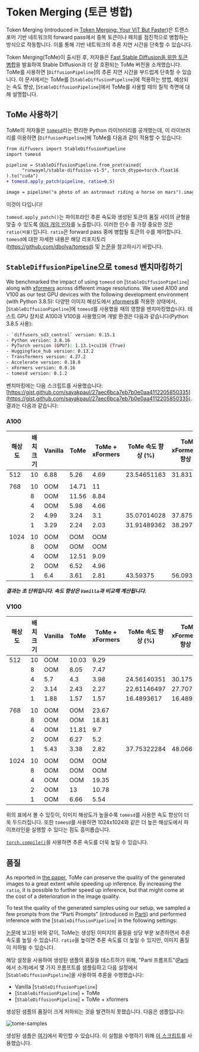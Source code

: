 <!--Copyright 2024 The HuggingFace Team. All rights reserved.

Licensed under the Apache License, Version 2.0 (the "License"); you may not use this file except in compliance with
the License. You may obtain a copy of the License at

http://www.apache.org/licenses/LICENSE-2.0

Unless required by applicable law or agreed to in writing, software distributed under the License is distributed on
an "AS IS" BASIS, WITHOUT WARRANTIES OR CONDITIONS OF ANY KIND, either express or implied. See the License for the
specific language governing permissions and limitations under the License.
-->

# Token Merging (토큰 병합)

Token Merging (introduced in [Token Merging: Your ViT But Faster](https://arxiv.org/abs/2210.09461))은 트랜스포머 기반 네트워크의 forward pass에서 중복 토큰이나 패치를 점진적으로 병합하는 방식으로 작동합니다. 이를 통해 기반 네트워크의 추론 지연 시간을 단축할 수 있습니다.

Token Merging(ToMe)이 출시된 후, 저자들은 [Fast Stable Diffusion을 위한 토큰 병합](https://arxiv.org/abs/2303.17604)을 발표하여 Stable Diffusion과 더 잘 호환되는 ToMe 버전을 소개했습니다. ToMe를 사용하면 [`DiffusionPipeline`]의 추론 지연 시간을 부드럽게 단축할 수 있습니다. 이 문서에서는 ToMe를 [`StableDiffusionPipeline`]에 적용하는 방법, 예상되는 속도 향상, [`StableDiffusionPipeline`]에서 ToMe를 사용할 때의 질적 측면에 대해 설명합니다.

## ToMe 사용하기

ToMe의 저자들은 [`tomesd`](https://github.com/dbolya/tomesd)라는 편리한 Python 라이브러리를 공개했는데, 이 라이브러리를 이용하면 [`DiffusionPipeline`]에 ToMe를 다음과 같이 적용할 수 있습니다:

```diff
from diffusers import StableDiffusionPipeline
import tomesd

pipeline = StableDiffusionPipeline.from_pretrained(
      "runwayml/stable-diffusion-v1-5", torch_dtype=torch.float16
).to("cuda")
+ tomesd.apply_patch(pipeline, ratio=0.5)

image = pipeline("a photo of an astronaut riding a horse on mars").images[0]
```

이것이 다입니다!

`tomesd.apply_patch()`는 파이프라인 추론 속도와 생성된 토큰의 품질 사이의 균형을 맞출 수 있도록 [여러 개의 인자](https://github.com/dbolya/tomesd#usage)를 노출합니다. 이러한 인수 중 가장 중요한 것은 `ratio(비율)`입니다. `ratio`은 forward pass 중에 병합될 토큰의 수를 제어합니다. `tomesd`에 대한 자세한 내용은 해당 리포지토리(https://github.com/dbolya/tomesd) 및 [논문](https://arxiv.org/abs/2303.17604)을 참고하시기 바랍니다.

## `StableDiffusionPipeline`으로 `tomesd` 벤치마킹하기

We benchmarked the impact of using `tomesd` on [`StableDiffusionPipeline`] along with [xformers](https://huggingface.co/docs/diffusers/optimization/xformers) across different image resolutions. We used A100 and V100 as our test GPU devices with the following development environment (with Python 3.8.5):
다양한 이미지 해상도에서 [xformers](https://huggingface.co/docs/diffusers/optimization/xformers)를 적용한 상태에서, [`StableDiffusionPipeline`]에 `tomesd`를 사용했을 때의 영향을 벤치마킹했습니다. 테스트 GPU 장치로 A100과 V100을 사용했으며 개발 환경은 다음과 같습니다(Python 3.8.5 사용):

```bash
- `diffusers_sd3_control` version: 0.15.1
- Python version: 3.8.16
- PyTorch version (GPU?): 1.13.1+cu116 (True)
- Huggingface_hub version: 0.13.2
- Transformers version: 4.27.2
- Accelerate version: 0.18.0
- xFormers version: 0.0.16
- tomesd version: 0.1.2
```

벤치마킹에는 다음 스크립트를 사용했습니다: [https://gist.github.com/sayakpaul/27aec6bca7eb7b0e0aa4112205850335](https://gist.github.com/sayakpaul/27aec6bca7eb7b0e0aa4112205850335). 결과는 다음과 같습니다:

### A100

| 해상도 | 배치 크기 | Vanilla | ToMe | ToMe + xFormers | ToMe 속도 향상 (%) | ToMe + xFormers 속도 향상 (%) |
| --- | --- | --- | --- | --- | --- | --- |
| 512 | 10 | 6.88 | 5.26 | 4.69 | 23.54651163 | 31.83139535 |
|  |  |  |  |  |  |  |
| 768 | 10 | OOM | 14.71 | 11 |  |  |
|  | 8 | OOM | 11.56 | 8.84 |  |  |
|  | 4 | OOM | 5.98 | 4.66 |  |  |
|  | 2 | 4.99 | 3.24 | 3.1 | 35.07014028 | 37.8757515 |
|  | 1 | 3.29 | 2.24 | 2.03 | 31.91489362 | 38.29787234 |
|  |  |  |  |  |  |  |
| 1024 | 10 | OOM | OOM | OOM |  |  |
|  | 8 | OOM | OOM | OOM |  |  |
|  | 4 | OOM | 12.51 | 9.09 |  |  |
|  | 2 | OOM | 6.52 | 4.96 |  |  |
|  | 1 | 6.4 | 3.61 | 2.81 | 43.59375 | 56.09375 |

***결과는 초 단위입니다. 속도 향상은 `Vanilla`과 비교해 계산됩니다.***

### V100

| 해상도 | 배치 크기 | Vanilla | ToMe | ToMe + xFormers | ToMe 속도 향상 (%) | ToMe + xFormers 속도 향상 (%) |
| --- | --- | --- | --- | --- | --- | --- |
| 512 | 10 | OOM | 10.03 | 9.29 |  |  |
|  | 8 | OOM | 8.05 | 7.47 |  |  |
|  | 4 | 5.7 | 4.3 | 3.98 | 24.56140351 | 30.1754386 |
|  | 2 | 3.14 | 2.43 | 2.27 | 22.61146497 | 27.70700637 |
|  | 1 | 1.88 | 1.57 | 1.57 | 16.4893617 | 16.4893617 |
|  |  |  |  |  |  |  |
| 768 | 10 | OOM | OOM | 23.67 |  |  |
|  | 8 | OOM | OOM | 18.81 |  |  |
|  | 4 | OOM | 11.81 | 9.7 |  |  |
|  | 2 | OOM | 6.27 | 5.2 |  |  |
|  | 1 | 5.43 | 3.38 | 2.82 | 37.75322284 | 48.06629834 |
|  |  |  |  |  |  |  |
| 1024 | 10 | OOM | OOM | OOM |  |  |
|  | 8 | OOM | OOM | OOM |  |  |
|  | 4 | OOM | OOM | 19.35 |  |  |
|  | 2 | OOM | 13 | 10.78 |  |  |
|  | 1 | OOM | 6.66 | 5.54 |  |  |

위의 표에서 볼 수 있듯이, 이미지 해상도가 높을수록 `tomesd`를 사용한 속도 향상이 더욱 두드러집니다. 또한 `tomesd`를 사용하면 1024x1024와 같은 더 높은 해상도에서 파이프라인을 실행할 수 있다는 점도 흥미롭습니다. 

[`torch.compile()`](https://huggingface.co/docs/diffusers/optimization/torch2.0)을 사용하면 추론 속도를 더욱 높일 수 있습니다. 

## 품질

As reported in [the paper](https://arxiv.org/abs/2303.17604), ToMe can preserve the quality of the generated images to a great extent while speeding up inference. By increasing the `ratio`, it is possible to further speed up inference, but that might come at the cost of a deterioration in the image quality. 

To test the quality of the generated samples using our setup, we sampled a few prompts from the “Parti Prompts” (introduced in [Parti](https://parti.research.google/)) and performed inference with the [`StableDiffusionPipeline`] in the following settings:

[논문](https://arxiv.org/abs/2303.17604)에 보고된 바와 같이, ToMe는 생성된 이미지의 품질을 상당 부분 보존하면서 추론 속도를 높일 수 있습니다. `ratio`을 높이면 추론 속도를 더 높일 수 있지만, 이미지 품질이 저하될 수 있습니다. 

해당 설정을 사용하여 생성된 샘플의 품질을 테스트하기 위해, "Parti 프롬프트"([Parti](https://parti.research.google/)에서 소개)에서 몇 가지 프롬프트를 샘플링하고 다음 설정에서 [`StableDiffusionPipeline`]을 사용하여 추론을 수행했습니다:

- Vanilla [`StableDiffusionPipeline`]
- [`StableDiffusionPipeline`] + ToMe
- [`StableDiffusionPipeline`] + ToMe + xformers

생성된 샘플의 품질이 크게 저하되는 것을 발견하지 못했습니다. 다음은 샘플입니다: 

![tome-samples](https://huggingface.co/datasets/diffusers/docs-images/resolve/main/tome/tome_samples.png)

생성된 샘플은 [여기](https://wandb.ai/sayakpaul/tomesd-results/runs/23j4bj3i?workspace=)에서 확인할 수 있습니다. 이 실험을 수행하기 위해 [이 스크립트](https://gist.github.com/sayakpaul/8cac98d7f22399085a060992f411ecbd)를 사용했습니다.